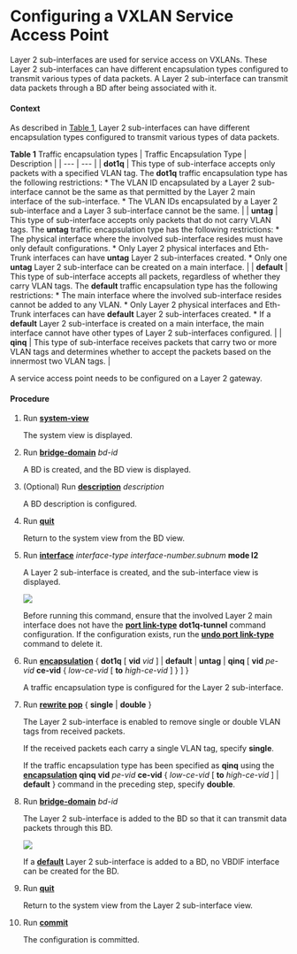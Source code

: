 Configuring a VXLAN Service Access Point
========================================

Layer 2 sub-interfaces are used for service access on VXLANs. These Layer 2 sub-interfaces can have different encapsulation types configured to transmit various types of data packets. A Layer 2 sub-interface can transmit data packets through a BD after being associated with it.

#### Context

As described in [Table 1](#EN-US_TASK_0000001480051193__en-us_task_0274174837_tab_1), Layer 2 sub-interfaces can have different encapsulation types configured to transmit various types of data packets.

**Table 1** Traffic encapsulation types
| Traffic Encapsulation Type | Description |
| --- | --- |
| **dot1q** | This type of sub-interface accepts only packets with a specified VLAN tag. The **dot1q** traffic encapsulation type has the following restrictions:  * The VLAN ID encapsulated by a Layer 2 sub-interface cannot be the same as that permitted by the Layer 2 main interface of the sub-interface. * The VLAN IDs encapsulated by a Layer 2 sub-interface and a Layer 3 sub-interface cannot be the same. |
| **untag** | This type of sub-interface accepts only packets that do not carry VLAN tags. The **untag** traffic encapsulation type has the following restrictions:  * The physical interface where the involved sub-interface resides must have only default configurations. * Only Layer 2 physical interfaces and Eth-Trunk interfaces can have **untag** Layer 2 sub-interfaces created. * Only one **untag** Layer 2 sub-interface can be created on a main interface. |
| **default** | This type of sub-interface accepts all packets, regardless of whether they carry VLAN tags. The **default** traffic encapsulation type has the following restrictions:  * The main interface where the involved sub-interface resides cannot be added to any VLAN. * Only Layer 2 physical interfaces and Eth-Trunk interfaces can have **default** Layer 2 sub-interfaces created. * If a **default** Layer 2 sub-interface is created on a main interface, the main interface cannot have other types of Layer 2 sub-interfaces configured. |
| **qinq** | This type of sub-interface receives packets that carry two or more VLAN tags and determines whether to accept the packets based on the innermost two VLAN tags. |


A service access point needs to be configured on a Layer 2 gateway.


#### Procedure

1. Run [**system-view**](cmdqueryname=system-view)
   
   
   
   The system view is displayed.
2. Run [**bridge-domain**](cmdqueryname=bridge-domain) *bd-id*
   
   
   
   A BD is created, and the BD view is displayed.
3. (Optional) Run [**description**](cmdqueryname=description) *description*
   
   
   
   A BD description is configured.
4. Run [**quit**](cmdqueryname=quit)
   
   
   
   Return to the system view from the BD view.
5. Run [**interface**](cmdqueryname=interface) *interface-type interface-number.subnum* **mode l2**
   
   
   
   A Layer 2 sub-interface is created, and the sub-interface view is displayed.
   
   
   
   ![](../../../../public_sys-resources/note_3.0-en-us.png) 
   
   Before running this command, ensure that the involved Layer 2 main interface does not have the [**port link-type**](cmdqueryname=port+link-type) **dot1q-tunnel** command configuration. If the configuration exists, run the [**undo port link-type**](cmdqueryname=undo+port+link-type) command to delete it.
6. Run [**encapsulation**](cmdqueryname=encapsulation) { **dot1q** [ **vid** *vid* ] | **default** | **untag** | **qinq** [ **vid** *pe-vid* **ce-vid** { *low-ce-vid* [ **to** *high-ce-vid* ] } ] }
   
   
   
   A traffic encapsulation type is configured for the Layer 2 sub-interface.
7. Run [**rewrite pop**](cmdqueryname=rewrite+pop) { **single** | **double** }
   
   
   
   The Layer 2 sub-interface is enabled to remove single or double VLAN tags from received packets.
   
   
   
   If the received packets each carry a single VLAN tag, specify **single**.
   
   If the traffic encapsulation type has been specified as **qinq** using the [**encapsulation**](cmdqueryname=encapsulation) **qinq** **vid** *pe-vid* **ce-vid** { *low-ce-vid* [ **to** *high-ce-vid* ] | **default** } command in the preceding step, specify **double**.
8. Run [**bridge-domain**](cmdqueryname=bridge-domain) *bd-id*
   
   
   
   The Layer 2 sub-interface is added to the BD so that it can transmit data packets through this BD.
   
   
   
   ![](../../../../public_sys-resources/note_3.0-en-us.png) 
   
   If a [**default**](cmdqueryname=default) Layer 2 sub-interface is added to a BD, no VBDIF interface can be created for the BD.
9. Run [**quit**](cmdqueryname=quit)
   
   
   
   Return to the system view from the Layer 2 sub-interface view.
10. Run [**commit**](cmdqueryname=commit)
    
    
    
    The configuration is committed.